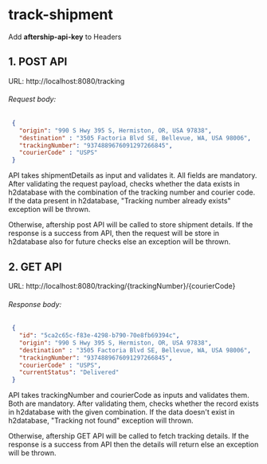 # track-shipment

Add **aftership-api-key** to Headers

## 1. POST API  
URL: http://localhost:8080/tracking

###### Request body: 
```json
 {
   "origin": "990 S Hwy 395 S, Hermiston, OR, USA 97838",
   "destination" : "3505 Factoria Blvd SE, Bellevue, WA, USA 98006",
   "trackingNumber": "9374889676091297266845",
   "courierCode" : "USPS"
 } 
```
 API takes shipmentDetails as input and validates it. All fields are mandatory. After validating the request payload, checks whether the data exists in h2database with the combination of the tracking number and courier code. If the data present in h2database, "Tracking number already exists" exception will be thrown. 
 
 Otherwise, aftership post API will be called to store shipment details. If the response is a success from API, then the request will be store in h2database also for future checks else an exception will be thrown.
 
 ## 2. GET API  
URL: http://localhost:8080/tracking/{trackingNumber}/{courierCode}

###### Response body: 
```json
 {
   "id": "5ca2c65c-f83e-4298-b790-70e8fb69394c",
   "origin": "990 S Hwy 395 S, Hermiston, OR, USA 97838",
   "destination" : "3505 Factoria Blvd SE, Bellevue, WA, USA 98006",
   "trackingNumber": "9374889676091297266845",
   "courierCode" : "USPS",
   "currentStatus": "Delivered"
 } 
 ```
 API takes trackingNumber and courierCode as inputs and validates them. Both are mandatory. After validating them, checks whether the record exists in h2database with the given combination. If the data doesn't exist in h2database, "Tracking not found" exception will thrown.
 
 Otherwise, aftership GET API will be called to fetch tracking details. If the response is a success from API then the details will return else an exception will be thrown.
